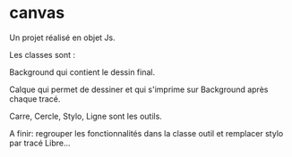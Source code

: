 # canvas

Un projet réalisé en objet Js.

Les classes sont :

Background qui contient le dessin final.

Calque qui permet de dessiner et qui s'imprime sur Background après chaque tracé.

Carre, Cercle, Stylo, Ligne sont les outils.

A finir: regrouper les fonctionnalités dans la classe outil et remplacer stylo par tracé Libre...
